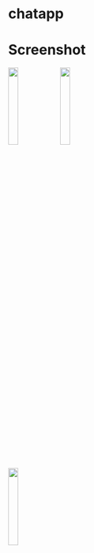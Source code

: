 # chatapp

# Screenshot

<div>
  <img src="https://github.com/sureshtamizh/chatapp/assets/56902942/949dd487-289e-4e96-a514-cd6d82d6cdd9" width=20% height=20%>
<img src="https://github.com/sureshtamizh/chatapp/assets/56902942/41d1987d-146a-4f8a-84c3-7075fb622d47" width=20% height=20%>
</div>

<div style="margin-top:30px">
<img src="https://github.com/sureshtamizh/chatapp/assets/56902942/f16ff14c-7f20-465e-94bf-e6629ed6cebe" width=20% height=20%>
  
</div>


 
